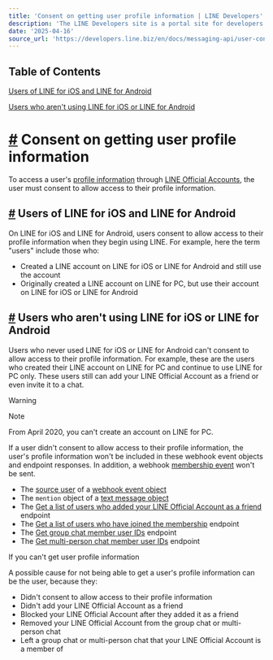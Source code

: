 ```yaml
---
title: 'Consent on getting user profile information | LINE Developers'
description: 'The LINE Developers site is a portal site for developers. It contains documents and tools that will help you use our various developer products. Creating LINE Login and Messaging API applications and services has never been easier!'
date: '2025-04-16'
source_url: 'https://developers.line.biz/en/docs/messaging-api/user-consent/'
---
```


## Table of Contents

[Users of LINE for iOS and LINE for Android](#line-ios-android-users)

[Users who aren't using LINE for iOS or LINE for Android](#non-line-ios-android-users)

# [#](#page-title) Consent on getting user profile information

To access a user's [profile information](../../../en/glossary.md#profile-information) through [LINE Official Accounts](../../../en/glossary.md#line-official-account), the user must consent to allow access to their profile information.

## [#](#line-ios-android-users) Users of LINE for iOS and LINE for Android

On LINE for iOS and LINE for Android, users consent to allow access to their profile information when they begin using LINE. For example, here the term "users" include those who:

- Created a LINE account on LINE for iOS or LINE for Android and still use the account
- Originally created a LINE account on LINE for PC, but use their account on LINE for iOS or LINE for Android

## [#](#non-line-ios-android-users) Users who aren't using LINE for iOS or LINE for Android

Users who never used LINE for iOS or LINE for Android can't consent to allow access to their profile information. For example, these are the users who created their LINE account on LINE for PC and continue to use LINE for PC only. These users still can add your LINE Official Account as a friend or even invite it to a chat.

> [!warning]
> Note
>
> From April 2020, you can't create an account on LINE for PC.

If a user didn't consent to allow access to their profile information, the user's profile information won't be included in these webhook event objects and endpoint responses. In addition, a webhook [membership event](../../../en/reference/messaging-api.md#membership-event) won't be sent.

- The [source user](../../../en/reference/messaging-api.md#source-user) of a [webhook event object](../../../en/reference/messaging-api.md#webhook-event-objects)
- The `mention` object of a [text message object](../../../en/reference/messaging-api.md#wh-text)
- The [Get a list of users who added your LINE Official Account as a friend](../../../en/reference/messaging-api.md#get-follower-ids) endpoint
- The [Get a list of users who have joined the membership](../../../en/reference/messaging-api.md#get-membership-user-ids) endpoint
- The [Get group chat member user IDs](../../../en/reference/messaging-api.md#get-group-member-user-ids) endpoint
- The [Get multi-person chat member user IDs](../../../en/reference/messaging-api.md#get-room-member-user-ids) endpoint

If you can't get user profile information

A possible cause for not being able to get a user's profile information can be the user, because they:

- Didn't consent to allow access to their profile information
- Didn't add your LINE Official Account as a friend
- Blocked your LINE Official Account after they added it as a friend
- Removed your LINE Official Account from the group chat or multi-person chat
- Left a group chat or multi-person chat that your LINE Official Account is a member of
